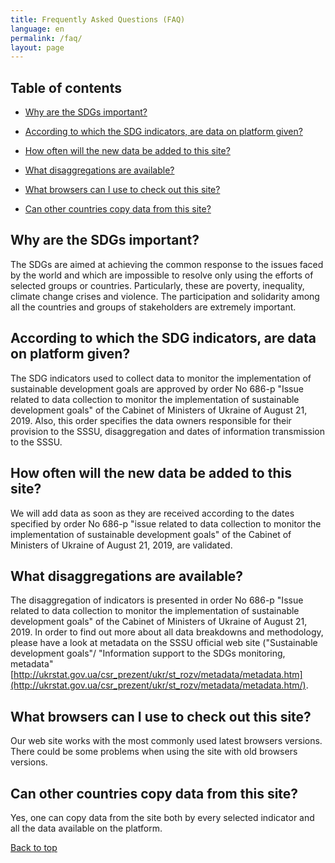 ```yaml
---
title: Frequently Asked Questions (FAQ)
language: en
permalink: /faq/
layout: page
---
```


## Table of contents
- [Why are the SDGs important?](#why-are-the-SDGs-important)

- [According to which the SDG indicators, are data on platform given?](#according-to-which-the-SDG-indicators-are-data-on-platform-given)

- [How often will the new data be added to this site?](#how-often-will-the-new-data-be-added-to-this-site)

- [What disaggregations are available?](#what-disaggregations-are-available)

- [What browsers can I use to check out this site?](#what-browsers-can-i-use-to-check-out-this-site)

- [Can other countries copy data from this site?](#can-other-countries-copy-data-from-this-site)

## Why are the SDGs important?
The SDGs are aimed at achieving the common response to the issues faced by the world and which are impossible to resolve only using the efforts of selected groups or countries. Particularly, these are poverty, inequality, climate change crises and violence. The participation and solidarity among all the countries and groups of stakeholders are extremely important.

## According to which the SDG indicators, are data on platform given?
The SDG indicators used to collect data to monitor the implementation of sustainable development goals are approved by order No 686-p "Issue related to data collection to monitor the implementation of sustainable development goals" of the Cabinet of Ministers of Ukraine of August 21, 2019. Also, this order specifies the data owners responsible for their provision to the SSSU, disaggregation and dates of information transmission to the SSSU.

## How often will the new data be added to this site?
We will add data as soon as they are received according to the dates specified by order No 686-p "issue related to data collection to monitor the implementation of sustainable development goals" of the Cabinet of Ministers of Ukraine of August 21, 2019, are validated.

## What disaggregations are available?
The disaggregation of indicators is presented in order No 686-p "Issue related to data collection to monitor the implementation of sustainable development goals" of the Cabinet of Ministers of Ukraine of August 21, 2019. In order to find out more about all data breakdowns and methodology, please have a look at metadata on the SSSU official web site ("Sustainable development goals"/ "Information support to the SDGs monitoring, metadata" [http://ukrstat.gov.ua/csr_prezent/ukr/st_rozv/metadata/metadata.htm](http://ukrstat.gov.ua/csr_prezent/ukr/st_rozv/metadata/metadata.htm/).

## What browsers can I use to check out this site?
Our web site works with the most commonly used latest browsers versions. There could be some problems when using the site with old browsers versions.

## Can other countries copy data from this site?
Yes, one can copy data from the site both by every selected indicator and all the data available on the platform.

[Back to top](#top)

